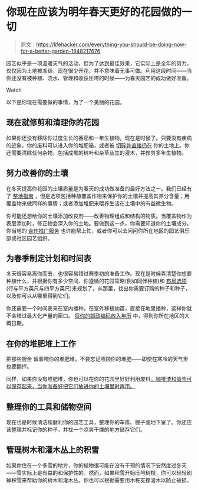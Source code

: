 # 你现在应该为明年春天更好的花园做的一切

> 原文：<https://lifehacker.com/everything-you-should-be-doing-now-for-a-better-garden-1848217676>

园艺似乎是一项温暖天气的活动，但为了达到最佳效果，它实际上是全年的努力。仅仅因为土地被冻结，现在很少开花，并不意味着无事可做。利用这段时间——当你还没有被种植、浇水、管理和收获压垮的时候——为春天园艺的成功做好准备。

Watch

以下是你现在需要做的事情，为了一个美丽的花园。

## 现在就修剪和清理你的花园

如果你还没有移除你过度生长的番茄和一年生植物，现在是时候了。只要没有疾病的迹象，你的废料可以进入你的堆肥箱，或者被 [切碎并直接扔在](https://www.growingwithnature.org/chop-and-drop/) 你的土地上。你还需要清除任何杂物，包括成堆的树叶和杂草丛生的灌木，并修剪多年生植物。

## **努力改善你的土壤**

在冬天提高你花园的土壤质量是为春天的成功做准备的最好方法之一。我们已经有了 [整地指南](https://lifehacker.com/how-to-improve-your-garden-soil-quality-over-the-winter-1848197329) ，但是选项包括种植覆盖作物来保护你的土壤并提高其养分含量；用覆盖物来做同样的事情；或者添加堆肥来喂养生活在土壤中的有益微生物。

你可能还想给你的土壤添加改良剂——改善物理组成和结构的物质。当覆盖物作为表层添加时，修正物会深入你的土地。要做到这一点，你需要知道你的土壤成分。你当地的 [合作推广服务](https://www.gardeningknowhow.com/extension-search) 也许能帮上忙，或者你可以去问问你所在地区的园艺俱乐部或社区园艺组织。

## 为春季制定计划和时间表

冬天很容易离你而去，也很容易错过赛季初的准备工作。现在是时候弄清楚你想要种植什么，并根据你有多少空间、你遵循的花园策略(例如同伴种植)和 [布局选项](https://www.gardeningknowhow.com/edible/vegetables/vgen/layout-options-for-gardens.htm) (行与平方英尺与四平方英尺)来规划了。从那里，找出你需要订购的种子和种子，以及你可以从哪里得到它们。

你还需要一个时间表来在室内播种，在室外移植幼苗，直接在地里播种，这样你就不会错过最大化产量的窗口。 [将你的邮政编码放入年历](https://www.almanac.com/gardening/planting-calendar/zipcode/84105) 中，得到你所在地区的大概日期。

## **在你的堆肥堆上工作**

把那些厨余 留着喂你的堆肥堆。不要忘记照顾你的堆肥——即使在寒冷的天气里也要翻拌。

同样，如果你没有堆肥堆，你也可以在你的花园里好好利用废料[。咖啡渣和蛋壳可以保存起来，当你准备好把它们放进你的土壤里时再用。](https://lifehacker.com/how-to-use-kitchen-scraps-on-your-plants-without-having-1847223657) 

## **整理你的工具和储物空间**

现在也是时候清洁和磨利你的园艺工具，整理你的车库、棚子或地下室了。你还应该整理并标记你的种子，并找一个凉爽干燥的地方储存它们。

## 管理树木和灌木丛上的积雪

如果你住在一个多雪的地方，你的植物很可能在没有干预的情况下安然度过冬天——雪实际上是有益的和保护性的。然而，如果积雪开始压垮树枝，你可以轻轻刷掉积雪来帮助你的树木和灌木丛。你也可以根据需要用木桩支撑灌木以防止破损。